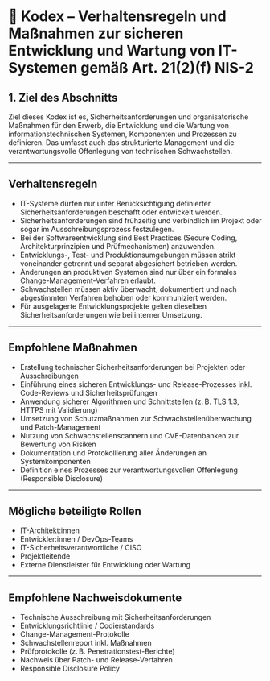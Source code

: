 # 📘 Kodex – Verhaltensregeln und Maßnahmen zur sicheren Entwicklung und Wartung von IT-Systemen gemäß Art. 21(2)(f) NIS-2

## 1. Ziel des Abschnitts  
Ziel dieses Kodex ist es, Sicherheitsanforderungen und organisatorische Maßnahmen für den Erwerb, die Entwicklung und die Wartung von informationstechnischen Systemen, Komponenten und Prozessen zu definieren. Das umfasst auch das strukturierte Management und die verantwortungsvolle Offenlegung von technischen Schwachstellen.

---

## Verhaltensregeln

- IT-Systeme dürfen nur unter Berücksichtigung definierter Sicherheitsanforderungen beschafft oder entwickelt werden.
- Sicherheitsanforderungen sind frühzeitig und verbindlich im Projekt oder sogar im Ausschreibungsprozess festzulegen.
- Bei der Softwareentwicklung sind Best Practices (Secure Coding, Architekturprinzipien und Prüfmechanismen) anzuwenden.
- Entwicklungs-, Test- und Produktionsumgebungen müssen strikt voneinander getrennt und separat abgesichert betrieben werden.
- Änderungen an produktiven Systemen sind nur über ein formales Change-Management-Verfahren erlaubt.
- Schwachstellen müssen aktiv überwacht, dokumentiert und nach abgestimmten Verfahren behoben oder kommuniziert werden.
- Für ausgelagerte Entwicklungsprojekte gelten dieselben Sicherheitsanforderungen wie bei interner Umsetzung.

---

## Empfohlene Maßnahmen

- Erstellung technischer Sicherheitsanforderungen bei Projekten oder Ausschreibungen
- Einführung eines sicheren Entwicklungs- und Release-Prozesses inkl. Code-Reviews und Sicherheitsprüfungen
- Anwendung sicherer Algorithmen und Schnittstellen (z. B. TLS 1.3, HTTPS mit Validierung)
- Umsetzung von Schutzmaßnahmen zur Schwachstellenüberwachung und Patch-Management
- Nutzung von Schwachstellenscannern und CVE-Datenbanken zur Bewertung von Risiken
- Dokumentation und Protokollierung aller Änderungen an Systemkomponenten
- Definition eines Prozesses zur verantwortungsvollen Offenlegung (Responsible Disclosure)

---

## Mögliche beteiligte Rollen

- IT-Architekt:innen  
- Entwickler:innen / DevOps-Teams  
- IT-Sicherheitsverantwortliche / CISO  
- Projektleitende  
- Externe Dienstleister für Entwicklung oder Wartung

---

## Empfohlene Nachweisdokumente

- Technische Ausschreibung mit Sicherheitsanforderungen  
- Entwicklungsrichtlinie / Codierstandards  
- Change-Management-Protokolle  
- Schwachstellenreport inkl. Maßnahmen  
- Prüfprotokolle (z. B. Penetrationstest-Berichte)  
- Nachweis über Patch- und Release-Verfahren  
- Responsible Disclosure Policy


